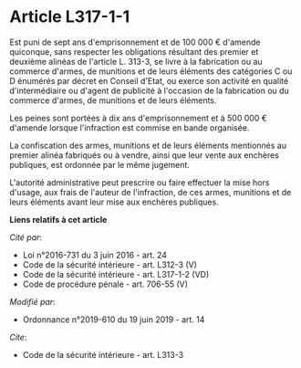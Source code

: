 # Article L317-1-1

Est puni de sept ans d'emprisonnement et de 100 000 € d'amende quiconque, sans respecter les obligations résultant des
premier et deuxième alinéas de l'article L. 313-3, se livre à la fabrication ou au commerce d'armes, de munitions et de leurs
éléments des catégories C ou D énumérés par décret en Conseil d'Etat, ou exerce son activité en qualité d'intermédiaire ou
d'agent de publicité à l'occasion de la fabrication ou du commerce d'armes, de munitions et de leurs éléments.

Les peines sont portées à dix ans d'emprisonnement et à 500 000 € d'amende lorsque l'infraction est commise en bande
organisée.

La confiscation des armes, munitions et de leurs éléments mentionnés au premier alinéa fabriqués ou à vendre, ainsi que leur
vente aux enchères publiques, est ordonnée par le même jugement.

L'autorité administrative peut prescrire ou faire effectuer la mise hors d'usage, aux frais de l'auteur de l'infraction, de
ces armes, munitions et de leurs éléments avant leur mise aux enchères publiques.

**Liens relatifs à cet article**

_Cité par_:

  - Loi n°2016-731 du 3 juin 2016 - art. 24
  - Code de la sécurité intérieure - art. L312-3 (V)
  - Code de la sécurité intérieure - art. L317-1-2 (VD)
  - Code de procédure pénale - art. 706-55 (V)

_Modifié par_:

  - Ordonnance n°2019-610 du 19 juin 2019 - art. 14

_Cite_:

  - Code de la sécurité intérieure - art. L313-3
